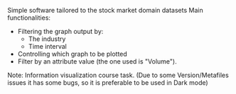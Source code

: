 Simple software tailored to the stock market domain datasets
Main functionalities:
* Filtering the graph output by:
	* The industry
	* Time interval
* Controlling which graph to be plotted
* Filter by an attribute value (the one used is "Volume").

Note: Information visualization course task. (Due to some Version/Metafiles issues it has some bugs, so it is preferable to be used in Dark mode)
